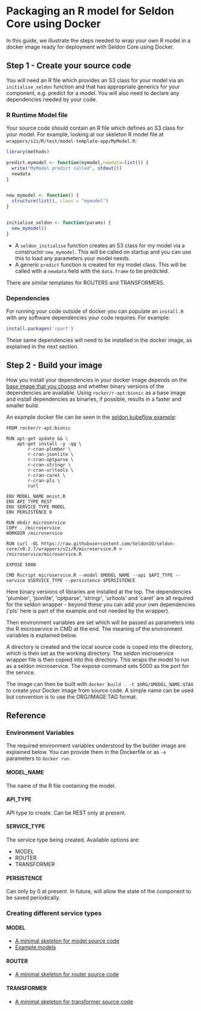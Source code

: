 # Packaging an R model for Seldon Core using Docker

In this guide, we illustrate the steps needed to wrap your own R model in a docker image ready for deployment with Seldon Core using Docker.

## Step 1 - Create your source code

You will need an R file which provides an S3 class for your model via an `initialise_seldon` function and that has appropriate generics for your component, e.g. predict for a model. You will also need to declare any dependencies needed by your code.

### R Runtime Model file

Your source code should contain an R file which defines an S3 class for your model. For example, looking at our skeleton R model file at `wrappers/s2i/R/test/model-template-app/MyModel.R`:

```R
library(methods)

predict.mymodel <- function(mymodel,newdata=list()) {
  write("MyModel predict called", stdout())
  newdata
}


new_mymodel <- function() {
  structure(list(), class = "mymodel")
}


initialise_seldon <- function(params) {
  new_mymodel()
}
```

- A `seldon_initialise` function creates an S3 class for my model via a constructor `new_mymodel`. This will be called on startup and you can use this to load any parameters your model needs.
- A generic `predict` function is created for my model class. This will be called with a `newdata` field with the `data.frame` to be predicted.

There are similar templates for ROUTERS and TRANSFORMERS.

### Dependencies

For running your code outside of docker you can populate an `install.R` with any software dependencies your code requires. For example:

```R
install.packages('rpart')
```

These same dependencies will need to be installed in the docker image, as explained in the next section.

## Step 2 - Build your image

How you install your dependencies in your docker image depends on the [base image that you choose](https://datawookie.netlify.com/blog/2019/01/docker-images-for-r-r-base-versus-r-apt/) and whether binary versions of the dependencies are available. Using `rocker/r-apt:bionic` as a base image and install dependencies as binaries, if possible, results in a faster and smaller build.

An example docker file can be seen in the [seldon kubeflow example](https://github.com/kubeflow/example-seldon/blob/master/models/r_mnist/runtime/Dockerfile):

```
FROM rocker/r-apt:bionic

RUN apt-get update && \
    apt-get install -y -qq \
    	r-cran-plumber \
    	r-cran-jsonlite \
    	r-cran-optparse \
    	r-cran-stringr \
    	r-cran-urltools \
    	r-cran-caret \
    	r-cran-pls \
    	curl

ENV MODEL_NAME mnist.R
ENV API_TYPE REST
ENV SERVICE_TYPE MODEL
ENV PERSISTENCE 0

RUN mkdir microservice
COPY . /microservice
WORKDIR /microservice

RUN curl -OL https://raw.githubusercontent.com/SeldonIO/seldon-core/v0.2.7/wrappers/s2i/R/microservice.R > /microservice/microservice.R

EXPOSE 5000

CMD Rscript microservice.R --model $MODEL_NAME --api $API_TYPE --service $SERVICE_TYPE --persistence $PERSISTENCE
```

Here binary versions of libraries are installed at the top. The dependencies 'plumber', 'jsonlite', 'optparse', 'stringr', 'urltools' and 'caret' are all required for the seldon wrapper - beyond these you can add your own dependencies ('pls' here is part of the example and not needed by the wrapper).

Then environment variables are set which will be passed as parameters into the R microservice in CMD at the end. The meaning of the environment variables is explained below.

A directory is created and the local source code is coped into the directory, which is then set as the working directory. The seldon microservice wrapper file is then copied into this directory. This wraps the model to run as a seldon microservice. The expose command sets 5000 as the port for the service.

The image can then be built with ```docker build . -t $ORG/$MODEL_NAME:$TAG``` to create your Docker image from source code. A simple name can be used but convention is to use the ORG/IMAGE:TAG format.

## Reference

### Environment Variables

The required environment variables understood by the builder image are explained below. You can provide them in the Dockerfile or as `-e` parameters to `docker run`.

#### MODEL_NAME

The name of the R file containing the model.

#### API_TYPE

API type to create. Can be REST only at present.

#### SERVICE_TYPE

The service type being created. Available options are:

- MODEL
- ROUTER
- TRANSFORMER

#### PERSISTENCE

Can only by 0 at present. In future, will allow the state of the component to be saved periodically.

### Creating different service types

#### MODEL

- [A minimal skeleton for model source code](https://github.com/cliveseldon/seldon-core/tree/s2i/wrappers/s2i/R/test/model-template-app)
- [Example models](../examples/notebooks.html)

#### ROUTER
- [A minimal skeleton for router source code](https://github.com/cliveseldon/seldon-core/tree/s2i/wrappers/s2i/R/test/router-template-app)

#### TRANSFORMER

- [A minimal skeleton for transformer source code](https://github.com/cliveseldon/seldon-core/tree/s2i/wrappers/s2i/R/test/transformer-template-app)
